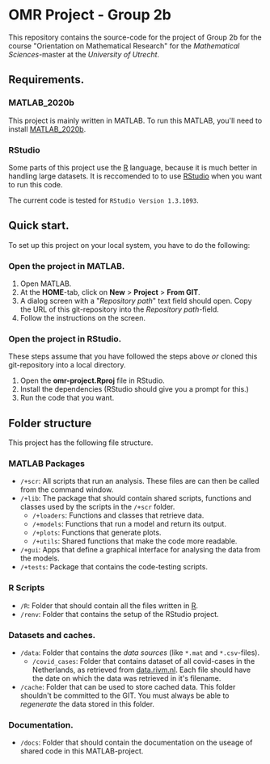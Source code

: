 # OMR Project - Group 2b

This repository contains the source-code for the project of Group 2b for 
the course "Orientation on Mathematical Research" for the 
_Mathematical Sciences_-master at the _University of Utrecht_.

## Requirements.

### MATLAB_2020b
This project is mainly written in MATLAB. To run this MATLAB, you'll need 
to install
[MATLAB_2020b](https://in.mathworks.com/products/matlab.html).


### RStudio
Some parts of this project use the [R](https://www.r-project.org) language,
because it is much better in handling large datasets. It is reccomended to
to use [RStudio](https://rstudio.com) when you want to run this code.

The current code is tested for `RStudio Version 1.3.1093`.


## Quick start.

To set up this project on your local system, you have to do the following:

### Open the project in MATLAB.

 1. Open MATLAB.
 2. At the **HOME**-tab, click on **New** > **Project** > **From GIT**.
 3. A dialog screen with a "_Repository path_" text field should open. 
    Copy the URL of this git-repository into the _Repository path_-field.
 4. Follow the instructions on the screen.

### Open the project in RStudio.

These steps assume that you have followed the steps above _or_ cloned this
git-repository into a local directory.

 1. Open the **omr-project.Rproj** file in RStudio.
 2. Install the dependencies (RStudio should give you a prompt for this.)
 3. Run the code that you want.

## Folder structure

This project has the following file structure.

### MATLAB Packages
 - `/+scr`: All scripts that run an analysis. These files are can then be
            called from the command window.
 - `/+lib`: The package that should contain shared scripts, functions
             and classes used by the scripts in the `/+scr` folder.
   - `/+loaders`: Functions and classes that retrieve data.
   - `/+models`: Functions that run a model and return its output.
   - `/+plots`: Functions that generate plots.
   - `/+utils`: Shared functions that make the code more readable.
 - `/+gui`: Apps that define a graphical interface for analysing the data
            from the models.
 - `/+tests`: Package that contains the code-testing scripts.
### R Scripts
 - `/R`: Folder that should contain all the files written in 
         [R](https://www.r-project.org).
 - `/renv`: Folder that contains the setup of the RStudio project.
### Datasets and caches.
 - `/data`: Folder that contains the _data sources_ (like `*.mat` and 
   `*.csv`-files).
   - `/covid_cases`: Folder that contains dataset of all covid-cases in
            the Netherlands, as retrieved from 
            [data.rivm.nl](https://data.rivm.nl/geonetwork/srv/dut/catalog.search#/metadata/2c4357c8-76e4-4662-9574-1deb8a73f724).
            Each file should have the date on which the data was retrieved
            in it's filename.
  - `/cache`: Folder that can be used to store cached data. This folder 
              shouldn't be committed to the GIT. You must always be able
              to _regenerate_ the data stored in this folder.
### Documentation.
 - `/docs`: Folder that should contain the documentation on the useage
            of shared code in this MATLAB-project.